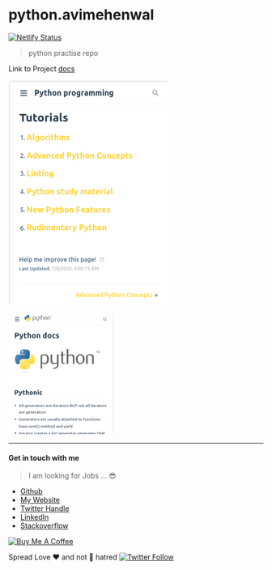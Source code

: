 # python.avimehenwal

[![Netlify Status](https://api.netlify.com/api/v1/badges/afbd0131-1f02-469f-a138-844511ca6420/deploy-status)](https://app.netlify.com/sites/avi-python/deploys)

> python practise repo

Link to Project [docs]

![List Page on mobile](demo/mobile-listpage.png)

![Homepage with logo](/demo/homepage-with-logo.png)

---

#### Get in touch with me

> I am looking for Jobs ... :sunglasses:

* [Github](https://github.com/avimehenwal/)
* [My Website](https://avimehenwal.in)
* [Twitter Handle](https://twitter.com/avimehenwal)
* [LinkedIn](https://in.linkedin.com/in/avimehenwal)
* [Stackoverflow](https://stackoverflow.com/users/1915935/avi-mehenwal)

<a href="https://www.buymeacoffee.com/F1j07cV" target="_blank"><img src="https://cdn.buymeacoffee.com/buttons/default-orange.png" alt="Buy Me A Coffee" style="height: 51px !important;width: 217px !important;" ></a>

 Spread Love :hearts: and not :no_entry_sign: hatred   [![Twitter Follow](https://img.shields.io/twitter/follow/avimehenwal.svg?style=social)](https://twitter.com/avimehenwal)


[docs]: https://avi-python.netlify.app/